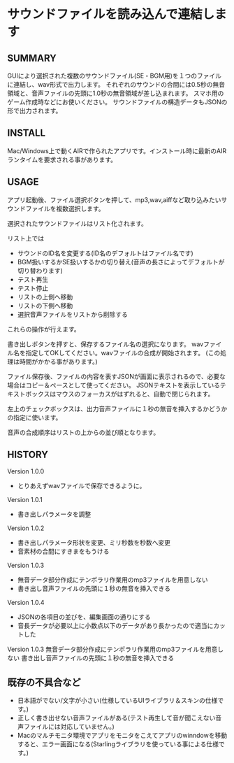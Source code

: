 ﻿サウンドファイルを読み込んで連結します
===================

SUMMARY
----------
GUIにより選択された複数のサウンドファイル(SE・BGM用)を１つのファイルに連結し、wav形式で出力します。
それぞれのサウンドの合間には0.5秒の無音領域と、音声ファイルの先頭に1.0秒の無音領域が差し込まれます。
スマホ用のゲーム作成時などにお使いください。
サウンドファイルの構造データもJSONの形で出力されます。

INSTALL
----------
Mac/Windows上で動くAIRで作られたアプリです。インストール時に最新のAIRランタイムを要求される事があります。

USAGE
----------
アプリ起動後、ファイル選択ボタンを押して、mp3,wav,aiffなど取り込みたいサウンドファイルを複数選択します。

選択されたサウンドファイルはリスト化されます。

リスト上では

* サウンドのID名を変更する(ID名のデフォルトはファイル名です)
* BGM扱いするかSE扱いするかの切り替え(音声の長さによってデフォルトが切り替わります)
* テスト再生
* テスト停止
* リストの上側へ移動
* リストの下側へ移動
* 選択音声ファイルをリストから削除する

これらの操作が行えます。

書き出しボタンを押すと、保存するファイル名の選択になります。
wavファイル名を指定してOKしてください。wavファイルの合成が開始されます。
(この処理は時間がかかる事があります。)

ファイル保存後、ファイルの内容を表すJSONが画面に表示されるので、必要な場合はコピー＆ペースとして使ってください。
JSONテキストを表示しているテキストボックスはマウスのフォーカスがはずれると、自動で閉じられます。

左上のチェックボックスは、出力音声ファイルに１秒の無音を挿入するかどうかの指定に使います。

音声の合成順序はリストの上からの並び順となります。


HISTORY
----------

Version 1.0.0
* とりあえずwavファイルで保存できるように。

Version 1.0.1
* 書き出しパラメータを調整

Version 1.0.2
* 書き出しパラメータ形状を変更、ミリ秒数を秒数へ変更
* 音素材の合間にすきまをもうける

Version 1.0.3
* 無音データ部分作成にテンポラリ作業用のmp3ファイルを用意しない
* 書き出し音声ファイルの先頭に１秒の無音を挿入できる

Version 1.0.4
* JSONの各項目の並びを、編集画面の通りにする
* 音長データが必要以上に小数点以下のデータがあり長かったので適当にカットした

Version 1.0.3
無音データ部分作成にテンポラリ作業用のmp3ファイルを用意しない
書き出し音声ファイルの先頭に１秒の無音を挿入できる

既存の不具合など
----------

* 日本語がでない/文字が小さい(仕様しているUIライブラリ＆スキンの仕様です。)
* 正しく書き出せない音声ファイルがある(テスト再生して音が聞こえない音声ファイルには対応していません。)
* Macのマルチモニタ環境でアプリをモニタをこえてアプリのwinndowを移動すると、エラー画面になる(Starlingライブラリを使っている事による仕様です。)

